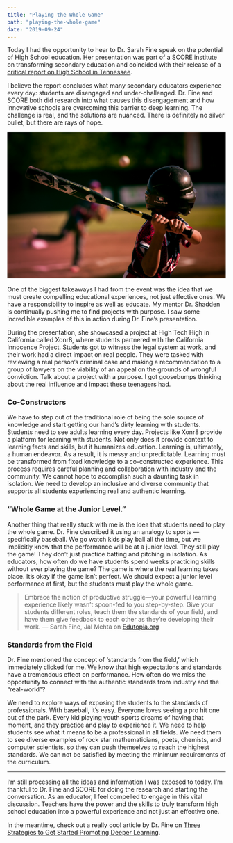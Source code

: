 ```yaml
---
title: "Playing the Whole Game"
path: "playing-the-whole-game"
date: "2019-09-24"
---
```



Today I had the opportunity to hear to Dr. Sarah Fine speak on the potential of High School education. Her presentation was part of a SCORE institute on transforming secondary education and coincided with their release of a [critical report on High School in Tennessee](https://tnscore.org/wp-content/uploads/2019/07/What-High-School-Could-Be-2019.pdf).

I believe the report concludes what many secondary educators experience every day: students are disengaged and under-challenged. Dr. Fine and SCORE both did research into what causes this disengagement and how innovative schools are overcoming this barrier to deep learning. The challenge is real, and the solutions are nuanced. There is definitely no silver bullet, but there are rays of hope.

![Kid Holding Baseball Bat by Eduardo Balderas on Unsplash](./baseball.jpeg)

One of the biggest takeaways I had from the event was the idea that we must create compelling educational experiences, not just effective ones. We have a responsibility to inspire as well as educate. My mentor Dr. Shadden is continually pushing me to find projects with purpose. I saw some incredible examples of this in action during Dr. Fine’s presentation.

During the presentation, she showcased a project at High Tech High in California called Xonr8, where students partnered with the California Innocence Project. Students got to witness the legal system at work, and their work had a direct impact on real people. They were tasked with reviewing a real person’s criminal case and making a recommendation to a group of lawyers on the viability of an appeal on the grounds of wrongful conviction. Talk about a project with a purpose. I got goosebumps thinking about the real influence and impact these teenagers had.

### Co-Constructors

We have to step out of the traditional role of being the sole source of knowledge and start getting our hand’s dirty learning with students. Students need to see adults learning every day. Projects like Xonr8 provide a platform for learning with students. Not only does it provide context to learning facts and skills, but it humanizes education. Learning is, ultimately, a human endeavor. As a result, it is messy and unpredictable.
Learning must be transformed from fixed knowledge to a co-constructed experience. This process requires careful planning and collaboration with industry and the community. We cannot hope to accomplish such a daunting task in isolation. We need to develop an inclusive and diverse community that supports all students experiencing real and authentic learning.

### “Whole Game at the Junior Level.”

Another thing that really stuck with me is the idea that students need to play the whole game. Dr. Fine described it using an analogy to sports — specifically baseball. We go watch kids play ball all the time, but we implicitly know that the performance will be at a junior level. They still play the game! They don’t just practice batting and pitching in isolation.
As educators, how often do we have students spend weeks practicing skills without ever playing the game? The game is where the real learning takes place. It’s okay if the game isn’t perfect. We should expect a junior level performance at first, but the students must play the whole game.

> Embrace the notion of productive struggle—your powerful learning experience likely wasn’t spoon-fed to you step-by-step. Give your students different roles, teach them the standards of your field, and have them give feedback to each other as they’re developing their work. — Sarah Fine, Jal Mehta on [Edutopia.org](https://www.edutopia.org/article/promoting-deeper-learning-high-school)

### Standards from the Field

Dr. Fine mentioned the concept of ‘standards from the field,’ which immediately clicked for me. We know that high expectations and standards have a tremendous effect on performance. How often do we miss the opportunity to connect with the authentic standards from industry and the “real-world”?

We need to explore ways of exposing the students to the standards of professionals. With baseball, it’s easy. Everyone loves seeing a pro hit one out of the park. Every kid playing youth sports dreams of having that moment, and they practice and play to experience it. We need to help students see what it means to be a professional in all fields. We need them to see diverse examples of rock star mathematicians, poets, chemists, and computer scientists, so they can push themselves to reach the highest standards. We can not be satisfied by meeting the minimum requirements of the curriculum.

<hr>

I’m still processing all the ideas and information I was exposed to today. I’m thankful to Dr. Fine and SCORE for doing the research and starting the conversation. As an educator, I feel compelled to engage in this vital discussion. Teachers have the power and the skills to truly transform high school education into a powerful experience and not just an effective one.

In the meantime, check out a really cool article by Dr. Fine on [Three Strategies to Get Started Promoting Deeper Learning](https://www.edutopia.org/article/promoting-deeper-learning-high-school).
